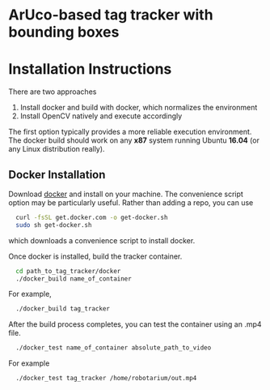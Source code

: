# ArUco-based tag tracker with bounding boxes

# Installation Instructions

There are two approaches
1. Install docker and build with docker, which normalizes the environment
2. Install OpenCV natively and execute accordingly

The first option typically provides a more reliable execution environment.  
The docker build should work on any **x87** system running Ubuntu **16.04** (or
  any Linux distribution really).

## Docker Installation

Download [docker](https://docs.docker.com/engine/installation/linux/docker-ce/ubuntu/)
and install on your machine.  The convenience script option may be particularly
useful.  Rather than adding a repo, you can use 
```bash 
  curl -fsSL get.docker.com -o get-docker.sh
  sudo sh get-docker.sh
```
which downloads a convenience script to install docker.

Once docker is installed, build the tracker container.  
```bash
  cd path_to_tag_tracker/docker
  ./docker_build name_of_container
```
For example,
```bash
  ./docker_build tag_tracker
```
After the build process completes, you can test the container using an .mp4 file.
```bash
  ./docker_test name_of_container absolute_path_to_video
```
For example
```bash
  ./docker_test tag_tracker /home/robotarium/out.mp4
```
